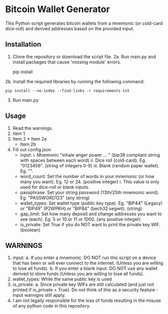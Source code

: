 # Bitcoin Wallet Generator

This Python script generates bitcoin wallets from a mnemonic (or cold-card dice-roll) and derived addresses based on the provided input.

## Installation

1. Clone the repository or download the script file.
2a. Run main.py and install packages that cause 'missing module' errors.

 	pip install <missing-package>
  
2b. Install the required libraries by running the following command:

	pip install --no-index --find-links -r requirements.txt
 
3. Run main.py
   
## Usage

1. Read the warnings.
1. Item 1
2. Item 2
	    * Item 2a
    * Item 2b
3. Fill out config.json
	* input: 
		i. Mnemonic "inhale anger power ... " (bip39 compliant string with spaces between each word)
		ii. Dice roll (cold-card). Eg. "0123456". (string of integers 0-9)
		iii. Blank (random paper wallet). Eg. "".
	* word_count: Set the number of words in your mnemonic (or how many you want). Eg. 12 or 24. (positive integer)
		i. This value is only used for dice-roll or blank inputs. 
	* passphrase: Set your string password (13th/25th mnemonic word). Eg. "PASSWORD123" (any string)
	* wallet_types: Set wallet type (public key type). Eg. "BIP44" (Legacy) or "BIP49" (P2WPKH) or "BIP84" (bech32 segwit). (string)
	* gap_limit: Set how many deposit and change addresses you want to see (each). Eg. 5 or 10 or 11 or 1000. (any positive integer)
	* is_private: Set True if you do NOT want to print the private key WIF. (boolean)

    
## WARNINGS
1. input:
	a. If you enter a mnemonic. DO NOT run this script on a device that has been or will ever connect to the internet. (Unless you are willing to 		lose all funds). 
	b. If you enter a blank input. DO NOT use any wallet derived to store funds (Unless you are willing to lose all funds).
2. wallet_types: While the same public key is used 
3. is_private:
   	a. Since private key WIFs are still calculated (and just not printed if is_private = True). Do not think of this as a security feature - input 		warnigns still apply.
4. I am not legally responsible for the loss of funds resulting in the misuse of any python code in this repository. 
